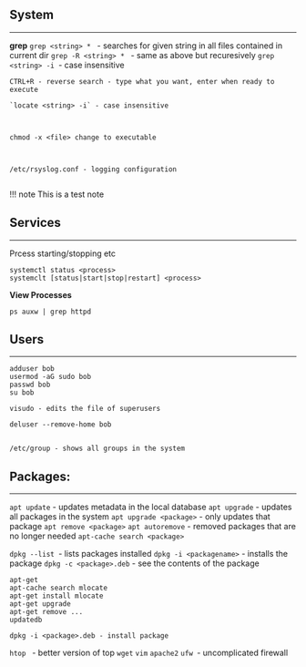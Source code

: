 ## System
---

**grep**
`grep <string> * ` - searches for given string in all files contained in current dir
`grep -R <string> * ` - same as above but recuresively
`grep <string> -i `- case insensitive


```
CTRL+R - reverse search - type what you want, enter when ready to execute

`locate <string> -i` - case insensitive



chmod -x <file> change to executable



/etc/rsyslog.conf - logging configuration


```
!!! note
  This is a test note


## Services
---

Prcess starting/stopping etc

```
systemctl status <process>
systemclt [status|start|stop|restart] <process>
```

**View Processes**
```
ps auxw | grep httpd
```

## Users
---

```
adduser bob
usermod -aG sudo bob
passwd bob
su bob

visudo - edits the file of superusers

deluser --remove-home bob


/etc/group - shows all groups in the system

```

## Packages:
---

`apt update` - updates metadata in the local database
`apt upgrade` - updates all packages in the system
`apt upgrade <package>` - only updates that package
`apt remove <package>`
`apt autoremove` - removed packages that are no longer needed
`apt-cache search <package>`

`dpkg --list `- lists packages installed
`dpkg -i <packagename>` - installs the package
`dpkg -c <package>.deb` - see the contents of the package

```
apt-get
apt-cache search mlocate
apt-get install mlocate
apt-get upgrade
apt-get remove ...
updatedb

dpkg -i <package>.deb - install package
```

 `htop ` - better version of top
 `wget`
 `vim`
 `apache2`
 `ufw `- uncomplicated firewall
